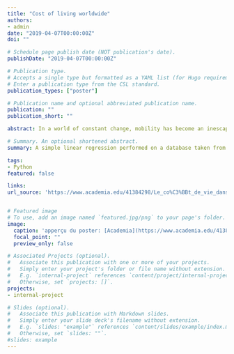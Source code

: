 ```yaml
---
title: "Cost of living worldwide"
authors:
- admin
date: "2019-04-07T00:00:00Z"
doi: ""

# Schedule page publish date (NOT publication's date).
publishDate: "2019-04-07T00:00:00Z"

# Publication type.
# Accepts a single type but formatted as a YAML list (for Hugo requirements).
# Enter a publication type from the CSL standard.
publication_types: ["poster"]

# Publication name and optional abbreviated publication name.
publication: ""
publication_short: ""

abstract: In a world of constant change, mobility has become an inescapable component of the global talent management strategy deployed by multinational organizations. We reﬂlect on the taste of life, particularly when we consider moving from one place to another, and our perspective on the subject is often rather narrow. The aim of this project is to understand what exactly is the cost of living and how it relates to other indices.

# Summary. An optional shortened abstract.
summary: A simple linear regression performed on a database taken from a study by Mercer in 2017.

tags:
- Python
featured: false

links:
url_source: 'https://www.academia.edu/41384298/Le_co%C3%BBt_de_vie_dans_le_Monde'


# Featured image
# To use, add an image named `featured.jpg/png` to your page's folder. 
image:
  caption: 'apperçu du poster: [Academia](https://www.academia.edu/41384298/Le_co%C3%BBt_de_vie_dans_le_Monde)'
  focal_point: ""
  preview_only: false

# Associated Projects (optional).
#   Associate this publication with one or more of your projects.
#   Simply enter your project's folder or file name without extension.
#   E.g. `internal-project` references `content/project/internal-project/index.md`.
#   Otherwise, set `projects: []`.
projects:
- internal-project

# Slides (optional).
#   Associate this publication with Markdown slides.
#   Simply enter your slide deck's filename without extension.
#   E.g. `slides: "example"` references `content/slides/example/index.md`.
#   Otherwise, set `slides: ""`.
#slides: example
---
```



